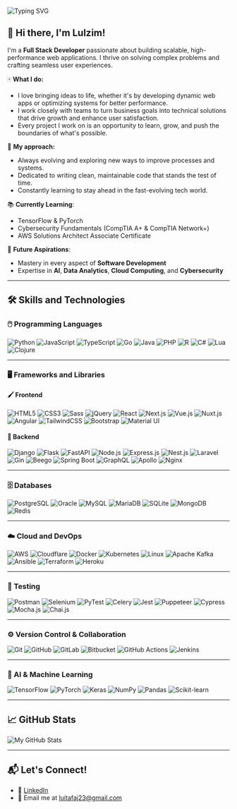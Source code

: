 ![Typing SVG](https://readme-typing-svg.herokuapp.com?font=Fira+Code&size=30&pause=800&color=800080&center=true&vCenter=true&width=500&lines=`Welcome+to+my+world!🗺️`)
## 👋 Hi there, I'm Lulzim!

I'm a **Full Stack Developer** passionate about building scalable, high-performance web applications. I thrive on solving complex problems and crafting seamless user experiences.

🀄 **What I do:**
- I love bringing ideas to life, whether it's by developing dynamic web apps or optimizing systems for better performance.
- I work closely with teams to turn business goals into technical solutions that drive growth and enhance user satisfaction.
- Every project I work on is an opportunity to learn, grow, and push the boundaries of what's possible.

🎱 **My approach:**
- Always evolving and exploring new ways to improve processes and systems.
- Dedicated to writing clean, maintainable code that stands the test of time.
- Constantly learning to stay ahead in the fast-evolving tech world.

📚 **Currently Learning**:  
- TensorFlow & PyTorch  
- Cybersecurity Fundamentals (CompTIA A+ & CompTIA Network+)  
- AWS Solutions Architect Associate Certificate  

💾 **Future Aspirations**:  
- Mastery in every aspect of **Software Development**  
- Expertise in **AI**, **Data Analytics**, **Cloud Computing**, and **Cybersecurity**  

---

## 🛠️ Skills and Technologies

### 🖱️ Programming Languages
![Python](https://img.shields.io/badge/Python-3776AB?style=for-the-badge&logo=python&logoColor=white) ![JavaScript](https://img.shields.io/badge/JavaScript-F7DF1E?style=for-the-badge&logo=javascript&logoColor=black) ![TypeScript](https://img.shields.io/badge/TypeScript-3178C6?style=for-the-badge&logo=typescript&logoColor=white) ![Go](https://img.shields.io/badge/Go-00ADD8?style=for-the-badge&logo=go&logoColor=white) ![Java](https://img.shields.io/badge/Java-007396?style=for-the-badge&logo=java&logoColor=white) ![PHP](https://img.shields.io/badge/PHP-777BB4?style=for-the-badge&logo=php&logoColor=white) ![R](https://img.shields.io/badge/R-276DC3?style=for-the-badge&logo=r&logoColor=white) ![C#](https://img.shields.io/badge/C%23-239120?style=for-the-badge&logo=c-sharp&logoColor=white) ![Lua](https://img.shields.io/badge/Lua-2C2D72?style=for-the-badge&logo=lua&logoColor=white) ![Clojure](https://img.shields.io/badge/Clojure-4E1B31?style=for-the-badge&logo=clojure&logoColor=white)

---

### 🖥️ Frameworks and Libraries

#### 🖌️ Frontend
![HTML5](https://img.shields.io/badge/HTML5-E34F26?style=for-the-badge&logo=html5&logoColor=white) ![CSS3](https://img.shields.io/badge/CSS3-1572B6?style=for-the-badge&logo=css3&logoColor=white) ![Sass](https://img.shields.io/badge/Sass-CC6699?style=for-the-badge&logo=sass&logoColor=white) ![jQuery](https://img.shields.io/badge/jQuery-0769AD?style=for-the-badge&logo=jquery&logoColor=white) ![React](https://img.shields.io/badge/React-61DAFB?style=for-the-badge&logo=react&logoColor=black) ![Next.js](https://img.shields.io/badge/Next.js-000000?style=for-the-badge&logo=nextdotjs&logoColor=white) ![Vue.js](https://img.shields.io/badge/Vue.js-4FC08D?style=for-the-badge&logo=vue.js&logoColor=white) ![Nuxt.js](https://img.shields.io/badge/Nuxt.js-00C58E?style=for-the-badge&logo=nuxtdotjs&logoColor=white) ![Angular](https://img.shields.io/badge/Angular-DD0031?style=for-the-badge&logo=angular&logoColor=white) ![TailwindCSS](https://img.shields.io/badge/TailwindCSS-06B6D4?style=for-the-badge&logo=tailwindcss&logoColor=white) ![Bootstrap](https://img.shields.io/badge/Bootstrap-06B6D4?style=for-the-badge&logo=bootstrap&logoColor=white) ![Material UI](https://img.shields.io/badge/Material%20UI-0081CB?style=for-the-badge&logo=mui&logoColor=white) 

#### 🔧 Backend
![Django](https://img.shields.io/badge/Django-092E20?style=for-the-badge&logo=django&logoColor=white) ![Flask](https://img.shields.io/badge/Flask-000000?style=for-the-badge&logo=flask&logoColor=white) ![FastAPI](https://img.shields.io/badge/FastAPI-009688?style=for-the-badge&logo=fastapi&logoColor=white) ![Node.js](https://img.shields.io/badge/Node.js-339933?style=for-the-badge&logo=nodedotjs&logoColor=white) ![Express.js](https://img.shields.io/badge/Express.js-404D59?style=for-the-badge&logo=express&logoColor=white) ![Nest.js](https://img.shields.io/badge/Nest.js-E0234E?style=for-the-badge&logo=nestjs&logoColor=white) ![Laravel](https://img.shields.io/badge/Laravel-FF2D20?style=for-the-badge&logo=laravel&logoColor=white) ![Gin](https://img.shields.io/badge/Gin-00ADD8?style=for-the-badge&logo=go&logoColor=white) ![Beego](https://img.shields.io/badge/Beego-00B8D9?style=for-the-badge&logo=beego&logoColor=white) ![Spring Boot](https://img.shields.io/badge/Spring%20Boot-6DB33F?style=for-the-badge&logo=springboot&logoColor=white) ![GraphQL](https://img.shields.io/badge/GraphQL-E10098?style=for-the-badge&logo=graphql&logoColor=white) ![Apollo](https://img.shields.io/badge/Apollo-311C87?style=for-the-badge&logo=apollo-graphql&logoColor=white) ![Nginx](https://img.shields.io/badge/Nginx-009639?style=for-the-badge&logo=nginx&logoColor=white)

---

### 🗄️ Databases
![PostgreSQL](https://img.shields.io/badge/PostgreSQL-336791?style=for-the-badge&logo=postgresql&logoColor=white) ![Oracle](https://img.shields.io/badge/Oracle-F80000?style=for-the-badge&logo=oracle&logoColor=white) ![MySQL](https://img.shields.io/badge/MySQL-4479A1?style=for-the-badge&logo=mysql&logoColor=white) ![MariaDB](https://img.shields.io/badge/MariaDB-003545?style=for-the-badge&logo=mariadb&logoColor=white) ![SQLite](https://img.shields.io/badge/SQLite-003B57?style=for-the-badge&logo=sqlite&logoColor=white) ![MongoDB](https://img.shields.io/badge/MongoDB-4EA94B?style=for-the-badge&logo=mongodb&logoColor=white) ![Redis](https://img.shields.io/badge/Redis-DC382D?style=for-the-badge&logo=redis&logoColor=white)

---

### ☁️ Cloud and DevOps
![AWS](https://img.shields.io/badge/AWS-232F3E?style=for-the-badge&logo=amazon-aws&logoColor=white) ![Cloudflare](https://img.shields.io/badge/Cloudflare-F38020?style=for-the-badge&logo=cloudflare&logoColor=white) ![Docker](https://img.shields.io/badge/Docker-2496ED?style=for-the-badge&logo=docker&logoColor=white) ![Kubernetes](https://img.shields.io/badge/Kubernetes-326CE5?style=for-the-badge&logo=kubernetes&logoColor=white) ![Linux](https://img.shields.io/badge/Linux-FCC624?style=for-the-badge&logo=linux&logoColor=black) ![Apache Kafka](https://img.shields.io/badge/Apache%20Kafka-231F20?style=for-the-badge&logo=apache-kafka&logoColor=white) ![Ansible](https://img.shields.io/badge/Ansible-EE0000?style=for-the-badge&logo=ansible&logoColor=white) ![Terraform](https://img.shields.io/badge/Terraform-623CE4?style=for-the-badge&logo=terraform&logoColor=white) ![Heroku](https://img.shields.io/badge/Heroku-430098?style=for-the-badge&logo=heroku&logoColor=white)

---

### 🧪 Testing
![Postman](https://img.shields.io/badge/Postman-FF6C37?style=for-the-badge&logo=postman&logoColor=white) ![Selenium](https://img.shields.io/badge/Selenium-43B02A?style=for-the-badge&logo=selenium&logoColor=white) ![PyTest](https://img.shields.io/badge/PyTest-0A9EDC?style=for-the-badge&logo=python&logoColor=white) ![Celery](https://img.shields.io/badge/Celery-37814A?style=for-the-badge&logo=celery&logoColor=black) ![Jest](https://img.shields.io/badge/Jest-C21325?style=for-the-badge&logo=jest&logoColor=white) ![Puppeteer](https://img.shields.io/badge/Puppeteer-40B5A4?style=for-the-badge&logo=puppeteer&logoColor=white) ![Cypress](https://img.shields.io/badge/Cypress-17202C?style=for-the-badge&logo=cypress&logoColor=white) ![Mocha.js](https://img.shields.io/badge/Mocha.js-8D6748?style=for-the-badge&logo=mocha&logoColor=white) ![Chai.js](https://img.shields.io/badge/Chai.js-A30701?style=for-the-badge&logo=chai&logoColor=white)  


---

### ⚙️ Version Control & Collaboration
![Git](https://img.shields.io/badge/Git-F05032?style=for-the-badge&logo=git&logoColor=white) ![GitHub](https://img.shields.io/badge/GitHub-181717?style=for-the-badge&logo=github&logoColor=white) ![GitLab](https://img.shields.io/badge/GitLab-FCA121?style=for-the-badge&logo=gitlab&logoColor=white) ![Bitbucket](https://img.shields.io/badge/Bitbucket-0052CC?style=for-the-badge&logo=bitbucket&logoColor=white) ![GitHub Actions](https://img.shields.io/badge/GitHub%20Actions-2088FF?style=for-the-badge&logo=github-actions&logoColor=white) ![Jenkins](https://img.shields.io/badge/Jenkins-D24939?style=for-the-badge&logo=jenkins&logoColor=white)  

---

### 🧠 AI & Machine Learning
![TensorFlow](https://img.shields.io/badge/TensorFlow-FF6F00?style=for-the-badge&logo=tensorflow&logoColor=white) ![PyTorch](https://img.shields.io/badge/PyTorch-EE4C2C?style=for-the-badge&logo=pytorch&logoColor=white) ![Keras](https://img.shields.io/badge/Keras-D00000?style=for-the-badge&logo=keras&logoColor=white) ![NumPy](https://img.shields.io/badge/NumPy-013243?style=for-the-badge&logo=numpy&logoColor=white) ![Pandas](https://img.shields.io/badge/Pandas-150458?style=for-the-badge&logo=pandas&logoColor=white) ![Scikit-learn](https://img.shields.io/badge/Scikit--learn-F7931E?style=for-the-badge&logo=scikit-learn&logoColor=white) 

---

## 📈 GitHub Stats

![My GitHub Stats](https://github-readme-stats.vercel.app/api?username=LulzimTafaj&show_icons=true&hide_title=true&hide=prs&theme=radical)

---

## 📬 Let's Connect!

- 💼 [LinkedIn](https://www.linkedin.com/in/lulzim-tafaj/)
- 📧 Email me at [luitafaj23@gmail.com](mailto:luitafaj23@gmail.com)
